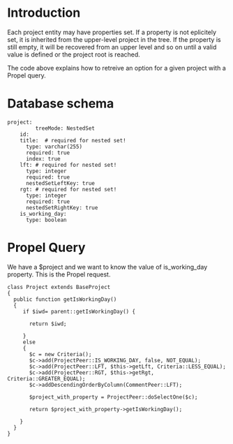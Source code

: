 # Introduction #
Each project entity may have properties set. If a property is not eplicitely set, it is inherited from the upper-level project in the tree. If the property is still empty, it will be recovered from an upper level and so on until a valid value is defined or the project root is reached.

The code above explains how to retreive an option for a given project with a Propel query.


# Database schema #
```
project:
         treeMode: NestedSet
    id: 
    title:  # required for nested set!
      type: varchar(255)
      required: true
      index: true
    lft: # required for nested set!
      type: integer
      required: true
      nestedSetLeftKey: true
    rgt: # required for nested set!
      type: integer
      required: true
      nestedSetRightKey: true
    is_working_day:
      type: boolean

```

# Propel Query #


We have a $project and we want to know the value of is\_working\_day property. This is the Propel request.

```
class Project extends BaseProject
{
  public function getIsWorkingDay()
  {
     if $iwd= parent::getIsWorkingDay() {
     
       return $iwd;

     }
     else
     {
       $c = new Criteria();
       $c->add(ProjectPeer::IS_WORKING_DAY, false, NOT_EQUAL);
       $c->add(ProjectPeer::LFT, $this->getLft, Criteria::LESS_EQUAL);
       $c->add(ProjectPeer::RGT, $this->getRgt, Criteria::GREATER_EQUAL);
       $c->addDescendingOrderByColumn(CommentPeer::LFT);

       $project_with_property = ProjectPeer::doSelectOne($c);

       return $project_with_property->getIsWorkingDay();

    }
  }
}


```